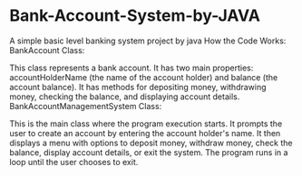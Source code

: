 # Bank-Account-System-by-JAVA
A simple basic level banking system project by java
How the Code Works:
BankAccount Class:

This class represents a bank account.
It has two main properties: accountHolderName (the name of the account holder) and balance (the account balance).
It has methods for depositing money, withdrawing money, checking the balance, and displaying account details.
BankAccountManagementSystem Class:

This is the main class where the program execution starts.
It prompts the user to create an account by entering the account holder's name.
It then displays a menu with options to deposit money, withdraw money, check the balance, display account details, or exit the system.
The program runs in a loop until the user chooses to exit.